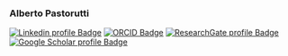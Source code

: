 ### Alberto Pastorutti

[![Linkedin profile Badge](https://img.shields.io/badge/-Alberto_Pastorutti-0077B5?style=plastic&logo=Linkedin&logoColor=white)](https://www.linkedin.com/in/albertopastorutti/)
[![ORCID Badge](http://img.shields.io/badge/-0000--0002--0279--5762-A6CE39?style=plastic&logo=ORCID&logoColor=white)](https://orcid.org/0000-0002-0279-5762)
[![ResearchGate profile Badge](http://img.shields.io/badge/--00CCBB?style=plastic&logo=ResearchGate&logoColor=white)](https://www.researchgate.net/profile/Alberto_Pastorutti)
[![Google Scholar profile Badge](http://img.shields.io/badge/--4285F4?style=plastic&logo=Google-Scholar&logoColor=white)](https://scholar.google.it/citations?user=PEdjmsIAAAAJ&hl=it)
